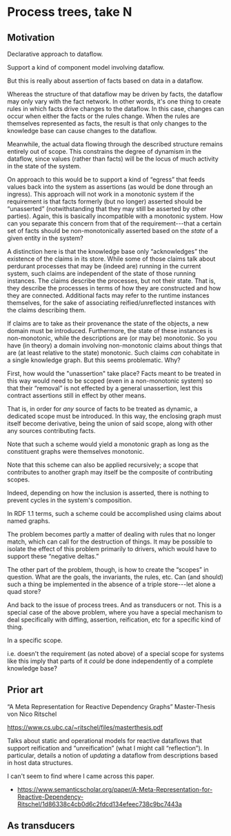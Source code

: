 # Process trees, take N

## Motivation

Declarative approach to dataflow.

Support a kind of component model involving dataflow.

But this is really about assertion of facts based on data in a dataflow.

Whereas the structure of that dataflow may be driven by facts, the dataflow may
only vary with the fact network.  In other words, it's one thing to create rules
in which facts drive changes to the dataflow.  In this case, changes can occur
when either the facts or the rules change.  When the rules are themselves
represented as facts, the result is that only changes to the knowledge base can
cause changes to the dataflow.

Meanwhile, the actual data flowing through the described structure remains
entirely out of scope.  This constrains the degree of dynamism in the dataflow,
since values (rather than facts) will be the locus of much activity in the state
of the system.

On approach to this would be to support a kind of “egress” that feeds values
back into the system as assertions (as would be done through an ingress).  This
approach will not work in a monotonic system if the requirement is that facts
formerly (but no longer) asserted should be “unasserted” (notwithstanding that
they may still be asserted by other parties).  Again, this is basically
incompatible with a monotonic system.  How can you separate this concern from
that of the requirement---that a certain set of facts should be
non-monotonically asserted based on the *state* of a given entity in the system?

A distinction here is that the knowledge base only “acknowledges” the existence
of the claims in its store.  While some of those claims talk about perdurant
processes that may be (indeed are) running in the current system, such claims
are independent of the state of those running instances.  The claims describe
the processes, but not their state.  That is, they describe the processes in
terms of how they are constructed and how they are connected.  Additional facts
may refer to the runtime instances themselves, for the sake of associating
reified/unreflected instances with the claims describing them.

If claims are to take as their provenance the state of the objects, a new domain
must be introduced.  Furthermore, the state of these instances is non-monotonic,
while the descriptions are (or may be) monotonic.  So you have (in theory) a
domain involving non-monotonic claims about things that are (at least relative
to the state) monotonic.  Such claims *can* cohabitate in a single knowledge
graph.  But this seems problematic.  Why?

First, how would the "unassertion" take place?  Facts meant to be treated in
this way would need to be scoped (even in a non-monotonic system) so that their
“removal” is not effected by a general unassertion, lest this contract
assertions still in effect by other means.

That is, in order for *any* source of facts to be treated as dynamic, a
dedicated scope must be introduced.  In this way, the enclosing graph must
itself become derivative, being the union of said scope, along with other any
sources contributing facts.

Note that such a scheme would yield a monotonic graph as long as the constituent
graphs were themselves monotonic.

Note that this scheme can also be applied recursively; a scope that contributes
to another graph may itself be the composite of contributing scopes.

Indeed, depending on how the inclusion is asserted, there is nothing to prevent
cycles in the system's composition.  

In RDF 1.1 terms, such a scheme could be accomplished using claims about named
graphs.

The problem becomes partly a matter of dealing with rules that no longer match,
which can call for the destruction of things.  It may be possible to isolate the
effect of this problem primarily to drivers, which would have to support these
“negative deltas.”

The other part of the problem, though, is how to create the “scopes” in
question.  What are the goals, the invariants, the rules, etc.  Can (and should)
such a thing be implemented in the absence of a triple store---let alone a quad
store?

And back to the issue of process trees.  And as transducers or not.  This is a
special case of the above problem, where you have a special mechanism to deal
specifically with diffing, assertion, reification, etc for a specific kind of
thing.

In a specific scope.

i.e. doesn't the requirement (as noted above) of a special scope for systems
like this imply that parts of it *could* be done independently of a complete
knowledge base?




## Prior art

“A Meta Representation for Reactive Dependency Graphs”
Master-Thesis von Nico Ritschel

https://www.cs.ubc.ca/~ritschel/files/masterthesis.pdf

Talks about static and operational models for reactive dataflows that support
reification and “unreification” (what I might call “reflection”).  In
particular, details a notion of *updating* a dataflow from descriptions based in
host data structures.

I can't seem to find where I came across this paper.

-
  https://www.semanticscholar.org/paper/A-Meta-Representation-for-Reactive-Dependency-Ritschel/1d86338c4cb0d6c2fdcd134efeec738c9bc7443a


## As transducers
